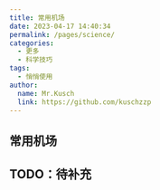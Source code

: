 ```yaml
---
title: 常用机场
date: 2023-04-17 14:40:34
permalink: /pages/science/
categories:
  - 更多
  - 科学技巧
tags:
  - 悄悄使用
author: 
  name: Mr.Kusch
  link: https://github.com/kuschzzp
---
```

## 常用机场

## TODO：待补充
